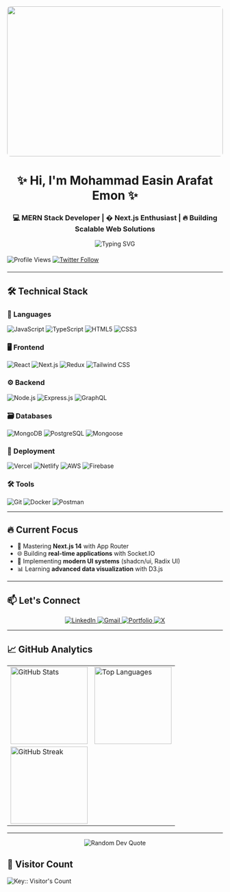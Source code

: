 <!-- Professional Header Image -->
<div align="center yytyty">
  <img src="https://miro.medium.com/v2/resize:fit:1400/0*0O5n9x6pzlJ5qLkC.gif" width="100%" style="height: 350px; object-fit: cover; border-radius: 8px;"/>
</div>
<!--
This is  header images 
<div align="center">
  <img src="https://miro.medium.com/v2/resize:fit:3200/0*de0IdiUSoJTwgsys.gif" alt="Developer Banner" width="100%" style="height: 350px; object-fit: cover; border-radius: 8px;" />
</div>-->

<h1 align="center">✨ Hi, I'm Mohammad Easin Arafat Emon ✨</h1>
<h3 align="center">💻 MERN Stack Developer | � Next.js Enthusiast | 🔥 Building Scalable Web Solutions</h3>

<div align="center">
  <img src="https://readme-typing-svg.demolab.com?font=Fira+Code&weight=600&size=22&duration=3000&pause=1000&color=38BDF8&center=true&vCenter=true&width=600&lines=Full-Stack+Web+Developer;Open-Source+Contributor;Problem+Solver;Continuous+Learner" alt="Typing SVG" />
</div>

<p align="left" style="margin: 20px 0;">
  <img src="https://komarev.com/ghpvc/?username=emonhossen10&label=Profile%20views&color=0e75b6&style=flat" alt="Profile Views" />
  <a href="https://twitter.com/yourusername">
    <img src="https://img.shields.io/twitter/follow/EmonHossen10?logo=twitter&style=social" alt="Twitter Follow" />
  </a>
</p>

---

## 🛠️ Technical Stack

### 📜 Languages
![JavaScript](https://img.shields.io/badge/JavaScript-F7DF1E?style=for-the-badge&logo=javascript&logoColor=black)
![TypeScript](https://img.shields.io/badge/TypeScript-3178C6?style=for-the-badge&logo=typescript&logoColor=white)
![HTML5](https://img.shields.io/badge/HTML5-E34F26?style=for-the-badge&logo=html5&logoColor=white)
![CSS3](https://img.shields.io/badge/CSS3-1572B6?style=for-the-badge&logo=css3&logoColor=white)

### 🖥️ Frontend
![React](https://img.shields.io/badge/React-61DAFB?style=for-the-badge&logo=react&logoColor=black)
![Next.js](https://img.shields.io/badge/Next.js-000000?style=for-the-badge&logo=nextdotjs&logoColor=white)
![Redux](https://img.shields.io/badge/Redux-764ABC?style=for-the-badge&logo=redux&logoColor=white)
![Tailwind CSS](https://img.shields.io/badge/Tailwind_CSS-38B2AC?style=for-the-badge&logo=tailwind-css&logoColor=white)

### ⚙️ Backend
![Node.js](https://img.shields.io/badge/Node.js-339933?style=for-the-badge&logo=nodedotjs&logoColor=white)
![Express.js](https://img.shields.io/badge/Express.js-000000?style=for-the-badge&logo=express&logoColor=white)
![GraphQL](https://img.shields.io/badge/GraphQL-E10098?style=for-the-badge&logo=graphql&logoColor=white)

### 🗃️ Databases
![MongoDB](https://img.shields.io/badge/MongoDB-47A248?style=for-the-badge&logo=mongodb&logoColor=white)
![PostgreSQL](https://img.shields.io/badge/PostgreSQL-4169E1?style=for-the-badge&logo=postgresql&logoColor=white)
![Mongoose](https://img.shields.io/badge/Mongoose-880000?style=for-the-badge&logo=mongoose&logoColor=white)

### 🚀 Deployment
![Vercel](https://img.shields.io/badge/Vercel-000000?style=for-the-badge&logo=vercel&logoColor=white)
![Netlify](https://img.shields.io/badge/Netlify-00C7B7?style=for-the-badge&logo=netlify&logoColor=white)
![AWS](https://img.shields.io/badge/AWS-232F3E?style=for-the-badge&logo=amazon-aws&logoColor=white)
![Firebase](https://img.shields.io/badge/Firebase-FFCA28?style=for-the-badge&logo=firebase&logoColor=black)


### 🛠️ Tools
![Git](https://img.shields.io/badge/Git-F05032?style=for-the-badge&logo=git&logoColor=white)
![Docker](https://img.shields.io/badge/Docker-2496ED?style=for-the-badge&logo=docker&logoColor=white)
![Postman](https://img.shields.io/badge/Postman-FF6C37?style=for-the-badge&logo=postman&logoColor=white)

---

## 🔥 Current Focus

- 🚀 Mastering **Next.js 14** with App Router
- 🌐 Building **real-time applications** with Socket.IO
- 🎨 Implementing **modern UI systems** (shadcn/ui, Radix UI)
- 📊 Learning **advanced data visualization** with D3.js

---

## 📫 Let's Connect

<div align="center">
  <a href="https://www.linkedin.com/in/mohammademon92/" target="_blank">
    <img src="https://img.shields.io/badge/LinkedIn-0A66C2?style=for-the-badge&logo=linkedin&logoColor=white" alt="LinkedIn"/>
  </a>
  <a href="mailto:emonhossen1000@gmail.com">
    <img src="https://img.shields.io/badge/Gmail-EA4335?style=for-the-badge&logo=gmail&logoColor=white" alt="Gmail"/>
  </a>
  <a href="https://my-portfolio-rouge-eight-67.vercel.app/" target="_blank">
    <img src="https://img.shields.io/badge/Portfolio-F28C38?style=for-the-badge&logo=google-chrome&logoColor=white" alt="Portfolio"/>
  </a>
  <a href="https://x.com/emonhossen10" target="_blank">
    <img src="https://img.shields.io/badge/X-000000?style=for-the-badge&logo=x&logoColor=white" alt="X"/>
  </a>
</div>

---

## 📈 GitHub Analytics

<div align="center">
  <table>
    <tr>
      <td>
        <img height="180em" src="https://github-readme-stats.vercel.app/api?username=emonhossen10&show_icons=true&theme=radical&include_all_commits=true&count_private=true" alt="GitHub Stats"/>
      </td>
      <td>
        <img height="180em" src="https://github-readme-stats.vercel.app/api/top-langs/?username=emonhossen10&layout=compact&langs_count=8&theme=radical" alt="Top Languages"/>
      </td>
    </tr>
    <tr>
      <td colspan="2">
        <img height="180em" src="https://github-readme-streak-stats.herokuapp.com/?user=emonhossen10&theme=radical" alt="GitHub Streak"/>
      </td>
    </tr>
  </table>
  
 
</div>



---
<div align="center">
  <img src="https://quotes-github-readme.vercel.app/api?type=horizontal&theme=tokyonight" alt="Random Dev Quote"/>
</div>

## 🧮 Visitor Count

<img src="https://profile-counter.deno.dev/EmonHossen10/count.svg" alt="Key:: Visitor's Count" />
